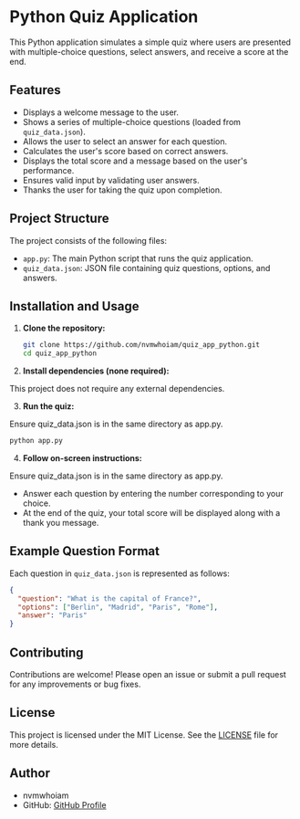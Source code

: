 # Python Quiz Application

This Python application simulates a simple quiz where users are presented with multiple-choice questions, select answers, and receive a score at the end.

## Features

- Displays a welcome message to the user.
- Shows a series of multiple-choice questions (loaded from `quiz_data.json`).
- Allows the user to select an answer for each question.
- Calculates the user's score based on correct answers.
- Displays the total score and a message based on the user's performance.
- Ensures valid input by validating user answers.
- Thanks the user for taking the quiz upon completion.

## Project Structure

The project consists of the following files:

- `app.py`: The main Python script that runs the quiz application.
- `quiz_data.json`: JSON file containing quiz questions, options, and answers.

## Installation and Usage

1. **Clone the repository:**

   ```bash
   git clone https://github.com/nvmwhoiam/quiz_app_python.git
   cd quiz_app_python
   ```

2. **Install dependencies (none required):**

This project does not require any external dependencies.

3. **Run the quiz:**

Ensure quiz_data.json is in the same directory as app.py.

```bash
python app.py
```

4. **Follow on-screen instructions:**

Ensure quiz_data.json is in the same directory as app.py.

- Answer each question by entering the number corresponding to your choice.
- At the end of the quiz, your total score will be displayed along with a thank you message.

## Example Question Format

Each question in `quiz_data.json` is represented as follows:

```json
{
  "question": "What is the capital of France?",
  "options": ["Berlin", "Madrid", "Paris", "Rome"],
  "answer": "Paris"
}
```

## Contributing

Contributions are welcome! Please open an issue or submit a pull request for any improvements or bug fixes.

## License

This project is licensed under the MIT License. See the [LICENSE](LICENSE) file for more details.

## Author

- nvmwhoiam
- GitHub: <a href="https://github.com/nvmwhoiam">GitHub Profile</a>
